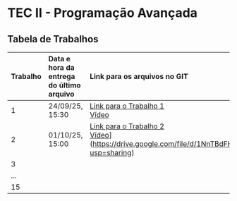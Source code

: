 # TEC II - Programação Avançada 

## Tabela de Trabalhos

| Trabalho | Data e hora da entrega do último arquivo | Link para os arquivos no GIT | Fez tudo o que foi solicitado e no prazo? |
| :--- | :--- | :--- | :--- |
| 1    | 24/09/25, 15:30 | [Link para o Trabalho 1](Trabalho1) <br> [Vídeo](https://drive.google.com/file/d/113RR7RBIuQcNDo7Rg1e3lAM_MxuSUsNy/view?usp=drive_link)| Sim |
| 2    | 01/10/25, 15:00 | [Link para o Trabalho 2](https://github.com/Lopes07/TEC-II-Programacao-Avancada/tree/main/Trabalho%202) <br> [Vídeo](https://drive.google.com/file/d/113RR7RBIuQcNDo7Rg1e3lAM_MxuSUsNy/view?usp=drive_link)](https://drive.google.com/file/d/1NnTBdFH5Eet0Bp48zZD0ZE2RldfQhXEO/view?usp=sharing)| Sim |
| 3    |                |                                             |     |
| ...  |                |                                             |     |
| 15   |                |                                             |     |
